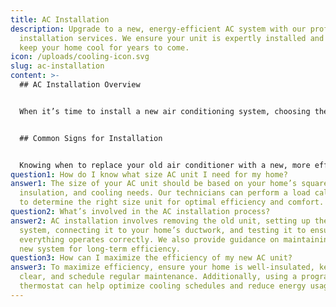 ```yaml
---
title: AC Installation
description: Upgrade to a new, energy-efficient AC system with our professional
  installation services. We ensure your unit is expertly installed and ready to
  keep your home cool for years to come.
icon: /uploads/cooling-icon.svg
slug: ac-installation
content: >-
  ## AC Installation Overview


  When it’s time to install a new air conditioning system, choosing the right unit and ensuring a professional installation is crucial for long-term comfort and energy efficiency. A well-installed AC system can significantly improve your home’s cooling performance, reduce energy costs, and provide reliable operation for years to come. Our AC installation service includes expert guidance in selecting the best unit for your home’s size and cooling needs, as well as precise installation and testing to ensure everything is working correctly. We focus on delivering a seamless installation experience, so you can enjoy a cool and comfortable home without worry.


  ## Common Signs for Installation


  Knowing when to replace your old air conditioner with a new, more efficient model can save you from frequent repairs and high energy bills. If your AC system is more than 10-15 years old, it may be time to consider an upgrade, especially if it struggles to maintain a consistent temperature or requires frequent repairs. Rising energy costs without a change in usage can also indicate that your current system is losing efficiency. Additionally, if your home has hot spots or uneven cooling, it could be a sign that your current AC is no longer meeting your needs. Upgrading to a new, energy-efficient model can resolve these issues and provide better cooling performance.
question1: How do I know what size AC unit I need for my home?
answer1: The size of your AC unit should be based on your home’s square footage,
  insulation, and cooling needs. Our technicians can perform a load calculation
  to determine the right size unit for optimal efficiency and comfort.
question2: What’s involved in the AC installation process?
answer2: AC installation involves removing the old unit, setting up the new
  system, connecting it to your home’s ductwork, and testing it to ensure
  everything operates correctly. We also provide guidance on maintaining your
  new system for long-term efficiency.
question3: How can I maximize the efficiency of my new AC unit?
answer3: To maximize efficiency, ensure your home is well-insulated, keep vents
  clear, and schedule regular maintenance. Additionally, using a programmable
  thermostat can help optimize cooling schedules and reduce energy usage.
---
```

